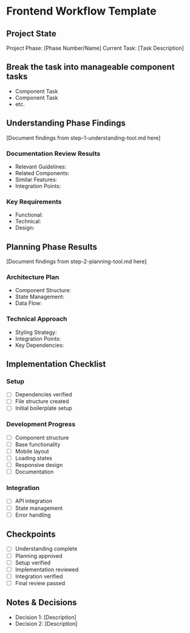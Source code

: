 # Frontend Workflow Template

## Project State

Project Phase: [Phase Number/Name]
Current Task: [Task Description]

## Break the task into manageable component tasks

- Component Task
- Component Task
- etc.

## Understanding Phase Findings

[Document findings from step-1-understanding-tool.md here]

### Documentation Review Results

- Relevant Guidelines:
- Related Components:
- Similar Features:
- Integration Points:

### Key Requirements

- Functional:
- Technical:
- Design:

## Planning Phase Results

[Document findings from step-2-planning-tool.md here]

### Architecture Plan

- Component Structure:
- State Management:
- Data Flow:

### Technical Approach

- Styling Strategy:
- Integration Points:
- Key Dependencies:

## Implementation Checklist

### Setup

- [ ] Dependencies verified
- [ ] File structure created
- [ ] Initial boilerplate setup

### Development Progress

- [ ] Component structure
- [ ] Base functionality
- [ ] Mobile layout
- [ ] Loading states
- [ ] Responsive design
- [ ] Documentation

### Integration

- [ ] API integration
- [ ] State management
- [ ] Error handling

## Checkpoints

- [ ] Understanding complete
- [ ] Planning approved
- [ ] Setup verified
- [ ] Implementation reviewed
- [ ] Integration verified
- [ ] Final review passed

## Notes & Decisions

- Decision 1: [Description]
- Decision 2: [Description]
